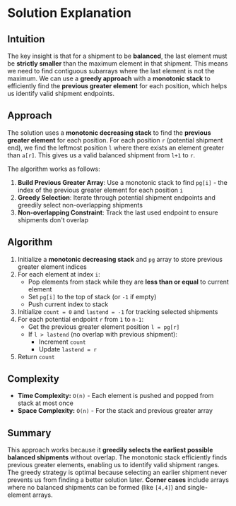 
# Solution Explanation

## Intuition
The key insight is that for a shipment to be **balanced**, the last element must be **strictly smaller** than the maximum element in that shipment. This means we need to find contiguous subarrays where the last element is not the maximum. We can use a **greedy approach** with a **monotonic stack** to efficiently find the **previous greater element** for each position, which helps us identify valid shipment endpoints.

## Approach
The solution uses a **monotonic decreasing stack** to find the **previous greater element** for each position. For each position `r` (potential shipment end), we find the leftmost position `l` where there exists an element greater than `a[r]`. This gives us a valid balanced shipment from `l+1` to `r`.

The algorithm works as follows:
1. **Build Previous Greater Array**: Use a monotonic stack to find `pg[i]` - the index of the previous greater element for each position `i`
2. **Greedy Selection**: Iterate through potential shipment endpoints and greedily select non-overlapping shipments
3. **Non-overlapping Constraint**: Track the last used endpoint to ensure shipments don't overlap

## Algorithm
1. Initialize a **monotonic decreasing stack** and `pg` array to store previous greater element indices
2. For each element at index `i`:
   - Pop elements from stack while they are **less than or equal** to current element
   - Set `pg[i]` to the top of stack (or `-1` if empty)
   - Push current index to stack
3. Initialize `count = 0` and `lastend = -1` for tracking selected shipments
4. For each potential endpoint `r` from `1` to `n-1`:
   - Get the previous greater element position `l = pg[r]`
   - If `l > lastend` (no overlap with previous shipment):
     - Increment `count`
     - Update `lastend = r`
5. Return `count`

## Complexity
- **Time Complexity:** `O(n)` - Each element is pushed and popped from stack at most once
- **Space Complexity:** `O(n)` - For the stack and previous greater array

## Summary
This approach works because it **greedily selects the earliest possible balanced shipments** without overlap. The monotonic stack efficiently finds previous greater elements, enabling us to identify valid shipment ranges. The greedy strategy is optimal because selecting an earlier shipment never prevents us from finding a better solution later. **Corner cases** include arrays where no balanced shipments can be formed (like `[4,4]`) and single-element arrays.

